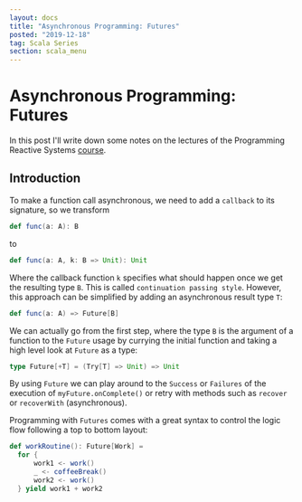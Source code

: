 ```yaml
---
layout: docs
title: "Asynchronous Programming: Futures"
posted: "2019-12-18"
tag: Scala Series
section: scala_menu
---
```


# Asynchronous Programming: Futures

In this post I'll write down some notes on the lectures of the Programming Reactive Systems [course](https://www.edx.org/course/programming-reactive-systems).

## Introduction

To make a function call asynchronous, we need to add a `callback` to its signature, so we transform 

```scala
def func(a: A): B
```

to

```scala
def func(a: A, k: B => Unit): Unit
```

Where the callback function `k` specifies what should happen once we get the resulting type `B`. This is called `continuation passing style`. However, this approach can be simplified by adding an asynchronous result type `T`:

```scala
def func(a: A) => Future[B]
```

We can actually go from the first step, where the type `B` is the argument of a function to the `Future` usage by currying the initial function and taking a high level look at `Future` as a type:

```scala
type Future[+T] = (Try[T] => Unit) => Unit
```

By using `Future` we can play around to the `Success` or `Failures` of the execution of `myFuture.onComplete()` or retry with methods such as `recover` or `recoverWith` (asynchronous).

Programming with `Futures` comes with a great syntax to control the logic flow following a top to bottom layout:

```scala
def workRoutine(): Future[Work] = 
  for {
      work1 <- work()
      _ <- coffeeBreak()
      work2 <- work()
  } yield work1 + work2
```
